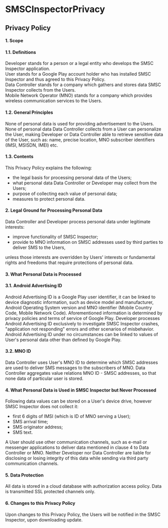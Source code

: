 # SMSCInspectorPrivacy

<h2>Privacy Policy</h2>
<h4>1. Scope</h4>

<h4>1.1. Definitions</h4>

Developer stands for a person or a legal entity who develops the SMSC Inspector application.<br>
User stands for a Google Play account holder who has installed SMSC Inspector and thus agreed to this Privacy Policy.<br>
Data Controller stands for a company which gathers and stores data SMSC Inspector collects from the Users.<br>
Mobile Network Operator (MNO) stands for a company which provides wireless communication services to the Users.

<h4>1.2. General Principles</h4>

None of personal data is used for providing advertisement to the Users. 
None of personal data Data Controller collects from a User can personalize the User, making Developer or Data Controller able to retrieve sensitive data of the User, such as: name, precise location, MNO subscriber identifiers (IMSI, MSISDN, IMEI) etc.

<h4>1.3. Contents</h4>

This Privacy Policy explains the following:

 - the legal basis for processing personal data of the Users;
 - what personal data Data Controller or Developer may collect from the Users;
 - purpose of collecting each value of personal data;
 - measures to protect personal data.

<h4>2. Legal Ground for Processing Personal Data</h4>

Data Controller and Developer process personal data under legitimate interests:

 - improve functionality of SMSC Inspector;
 - provide to MNO information on SMSC addresses used by third parties to deliver SMS to the Users,
 
unless those interests are overridden by Users' interests or fundamental rights and freedoms that require protections of personal data.

<h4>3. What Personal Data is Processed</h4>

<h4>3.1. Android Advertising ID</h4>

Android Advertising ID is a Google Play user identifier, it can be linked to device diagnostic information, such as device model and manufacturer, Android Operating System version and MNO identifier (Mobile Country Code, Mobile Network Code). Aforementioned information is determined by privacy policies and terms of service of Google Play.
Developer processes Android Advertising ID exclusively to investigate SMSC Inspector crashes, "application not responding" errors and other scenarios of misbehavior. Android Advertising ID under no circumstances can be linked to values of User's personal data other than defined by Google Play.

<h4>3.2. MNO ID</h4>

Data Controller uses User's MNO ID to determine which SMSC addresses are used to deliver SMS messages to the subscribers of MNO. Data Controller aggregates value relations MNO ID - SMSC addresses, so that none data of particular user is stored.

<h4>4. What Personal Data is Used in SMSC Inspector but Never Processed</h4>

Following data values can be stored on a User's device drive, however SMSC Inspector does not collect it:
 - first 6 digits of IMSI (which is ID of MNO serving a User);
 - SMS arrival time;
 - SMS originator address;
 - SMS text.
 
A User should use other communication channels, such as e-mail or messenger applications to deliver data mentioned in clause 4 to Data Controller or MNO. Neither Developer nor Data Controller are liable for disclosing or losing integrity of this data while sending via third party communication channels.

<h4>5. Data Protection</h4>

All data is stored in a cloud database with authorization access policy. Data is transmitted SSL protected channels only.

<h4>6. Changes to this Privacy Policy</h4>

Upon changes to this Privacy Policy, the Users will be notified in the SMSC Inspector, upon downloading update. 
